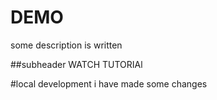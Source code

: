 # DEMO

some description is written

##subheader
WATCH TUTORIAl

#local development
i have made some changes